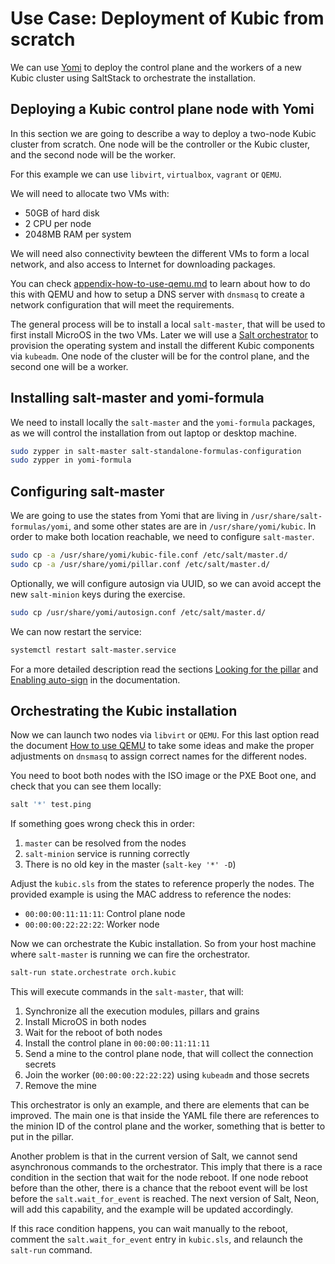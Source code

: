# Use Case: Deployment of Kubic from scratch

We can use [Yomi](https://github.com/openSUSE/yomi) to deploy the
control plane and the workers of a new Kubic cluster using SaltStack
to orchestrate the installation.

## Deploying a Kubic control plane node with Yomi

In this section we are going to describe a way to deploy a two-node
Kubic cluster from scratch. One node will be the controller or the
Kubic cluster, and the second node will be the worker.

For this example we can use `libvirt`, `virtualbox`, `vagrant` or
`QEMU`.

We will need to allocate two VMs with:

* 50GB of hard disk
* 2 CPU per node
* 2048MB RAM per system

We will need also connectivity bewteen the different VMs to form a
local network, and also access to Internet for downloading packages.

You can check
[appendix-how-to-use-qemu.md](appendix-how-to-use-qemu.md) to learn
about how to do this with QEMU and how to setup a DNS server with
`dnsmasq` to create a network configuration that will meet the
requirements.

The general process will be to install a local `salt-master`, that
will be used to first install MicroOS in the two VMs. Later we will
use a [Salt
orchestrator](https://docs.saltstack.com/en/latest/topics/orchestrate/orchestrate_runner.html)
to provision the operating system and install the different Kubic
components via `kubeadm`. One node of the cluster will be for the
control plane, and the second one will be a worker.

## Installing salt-master and yomi-formula

We need to install locally the `salt-master` and the `yomi-formula`
packages, as we will control the installation from out laptop or
desktop machine.

```bash
sudo zypper in salt-master salt-standalone-formulas-configuration
sudo zypper in yomi-formula
```

## Configuring salt-master

We are going to use the states from Yomi that are living in
`/usr/share/salt-formulas/yomi`, and some other states are are in
`/usr/share/yomi/kubic`. In order to make both location reachable, we
need to configure `salt-master`.

```bash
sudo cp -a /usr/share/yomi/kubic-file.conf /etc/salt/master.d/
sudo cp -a /usr/share/yomi/pillar.conf /etc/salt/master.d/
```

Optionally, we will configure autosign via UUID, so we can avoid
accept the new `salt-minion` keys during the exercise.

```bash
sudo cp /usr/share/yomi/autosign.conf /etc/salt/master.d/
```

We can now restart the service:

```bash
systemctl restart salt-master.service
```

For a more detailed description read the sections [Looking for the
pillar](../README.md#looking-for-the-pillar) and [Enabling
auto-sign](../README.md#enabling-auto-sign) in the documentation.

## Orchestrating the Kubic installation

Now we can launch two nodes via `libvirt` or `QEMU`. For this last
option read the document [How to use
QEMU](appendix-how-to-use-qemu.md) to take some ideas and make the
proper adjustments on `dnsmasq` to assign correct names for the
different nodes.

You need to boot both nodes with the ISO image or the PXE Boot one,
and check that you can see them locally:

```bash
salt '*' test.ping
```

If something goes wrong check this in order:

1. `master` can be resolved from the nodes
2. `salt-minion` service is running correctly
3. There is no old key in the master (`salt-key '*' -D`)

Adjust the `kubic.sls` from the states to reference properly the
nodes. The provided example is using the MAC address to reference the
nodes:

* `00:00:00:11:11:11`: Control plane node
* `00:00:00:22:22:22`: Worker node

Now we can orchestrate the Kubic installation. So from your host
machine where `salt-master` is running we can fire the orchestrator.

```bash
salt-run state.orchestrate orch.kubic
```

This will execute commands in the `salt-master`, that will:

1. Synchronize all the execution modules, pillars and grains
2. Install MicroOS in both nodes
3. Wait for the reboot of both nodes
4. Install the control plane in `00:00:00:11:11:11`
5. Send a mine to the control plane node, that will collect the
   connection secrets
6. Join the worker (`00:00:00:22:22:22`) using `kubeadm` and those
   secrets
7. Remove the mine

This orchestrator is only an example, and there are elements that can
be improved. The main one is that inside the YAML file there are
references to the minion ID of the control plane and the worker,
something that is better to put in the pillar.

Another problem is that in the current version of Salt, we cannot send
asynchronous commands to the orchestrator. This imply that there is a
race condition in the section that wait for the node reboot. If one
node reboot before than the other, there is a chance that the reboot
event will be lost before the `salt.wait_for_event` is reached. The
next version of Salt, Neon, will add this capability, and the example
will be updated accordingly.

If this race condition happens, you can wait manually to the reboot,
comment the `salt.wait_for_event` entry in `kubic.sls`, and relaunch
the `salt-run` command.
